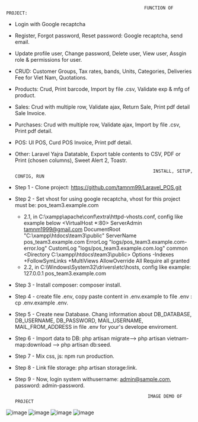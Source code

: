                                                         FUNCTION OF PROJECT: 
- Login with Google recaptcha
- Register, Forgot password, Reset password: Google recaptcha, send email.
- Update profile user, Change password, Delete user, View user, Assgin role & permissions for user.
- CRUD: Customer Groups, Tax rates, bands, Units, Categories, Deliveries Fee for Viet Nam, Quotations.
- Products: Crud, Print barcode, Import by file .csv, Validate exp & mfg of product.
- Sales: Crud with multiple row, Validate ajax, Return Sale, Print pdf detail Sale Invoice.
- Purchases: Crud with multiple row, Validate ajax, Import by file .csv, Print pdf detail.
- POS: UI POS, Curd POS Invoice, Print pdf detail.
- Other: Laravel Yajra Datatable, Export table contents to CSV, PDF or Print (chosen columns), Sweet Alert 2, Toastr.


                                                          INSTALL, SETUP, CONFIG, RUN 
- Step 1 - Clone project: https://github.com/tamnm99/Laravel_POS.git
- Step 2 - Set vhost for using google recaptcha, vhost for this project must be: pos_team3.example.com
  + 2.1, in C:\xampp\apache\conf\extra\httpd-vhosts.conf, config like example below
    <VirtualHost *:80>
    ServerAdmin tamnm1999@gmail.com
    DocumentRoot "C:\xampp\htdocs\team3\public"
    ServerName pos_team3.example.com
    ErrorLog "logs/pos_team3.example.com-error.log"
    CustomLog "logs/pos_team3.example.com.log" common
    <Directory C:\xampp\htdocs\team3\public>
    Options -Indexes +FollowSymLinks +MultiViews
    AllowOverride All
    Require all granted
    </Directory>
    </VirtualHost>
  + 2.2, in C:\Windows\System32\drivers\etc\hosts, config like example: 127.0.0.1 pos_team3.example.com
- Step 3 - Install composer: composer install.
- Step 4 - create file .env, copy paste content in .env.example to file .env : cp .env.example .env.
- Step 5 - Create new Database. Chang information about DB_DATABASE, DB_USERNAME, DB_PASSWORD, MAIL_USERNAME, MAIL_FROM_ADDRESS in file .env for your's develope enviroment.
- Step 6 - Import data to DB: php artisan migrate--> php artisan vietnam-map:download --> php artisan db:seed.
- Step 7 - Mix css, js: npm run production.
- Step 8 - Link file storage: php artisan storage:link.
- Step 9 - Now, login system withusername: admin@sample.com, password: admin-password.

                                                        IMAGE DEMO OF PROJECT
![image](https://user-images.githubusercontent.com/63133151/135856587-cd8a6e4d-917b-4882-b8f9-93944884918e.png)
![image](https://user-images.githubusercontent.com/63133151/135856606-e02f5fa8-be18-4b7a-98a1-137d51762cce.png)
![image](https://user-images.githubusercontent.com/63133151/135856625-2c799528-d290-4997-8ed3-2a791b09565c.png)
![image](https://user-images.githubusercontent.com/63133151/135856637-951a2c98-0772-4344-82fa-baf729e5450b.png)




	
	

